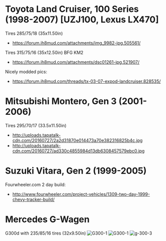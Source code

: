 <!-- TITLE: Sample Vehicles -->
<!-- SUBTITLE: A quick summary of Sample Vehicles -->

# Toyota Land Cruiser, 100 Series (1998-2007) [UZJ100, Lexus LX470]
Tires 285/75/18 (35x11.50in)
* https://forum.ih8mud.com/attachments/img_9982-jpg.505561/

Tires 315/75/16 (35x12.50in) BFG KM2
* https://forum.ih8mud.com/attachments/dsc01261-jpg.521907/

Nicely modded pics:
* https://forum.ih8mud.com/threads/tx-03-07-expod-landcruiser.828535/
# Mitsubishi Montero, Gen 3 (2001-2006)
Tires 295/70/17 (33.5x11.50in)

* http://uploads.tapatalk-cdn.com/20160727/2a2d31870e014473a70e382316825b4c.jpg
* http://uploads.tapatalk-cdn.com/20160727/ad330c4855984d13db6308457579ebc0.jpg
# Suzuki Vitara, Gen 2 (1999-2005)
Fourwheeler.com 2 day build:
* http://www.fourwheeler.com/project-vehicles/1309-two-day-1999-chevy-tracker-build/
# Mercedes G-Wagen
G300d with 235/85/16 tires (32x9.50in)
![G300-1](/uploads/sample-vehicles/G-300-1.jpeg "G300-1")
![G300-1](/uploads/G300-1.jpeg "G300-1")
![g-300-3](/uploads/sample-vehicles/g-300-3.jpeg "g-300-3")
